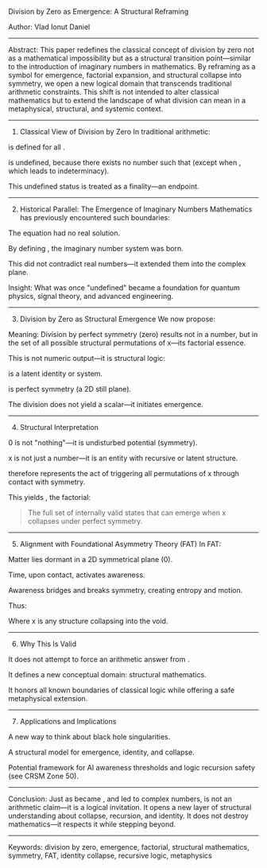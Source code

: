  Division by Zero as Emergence: A Structural Reframing

Author: Vlad Ionut Daniel


---

Abstract: This paper redefines the classical concept of division by zero not as a mathematical impossibility but as a structural transition point—similar to the introduction of imaginary numbers in mathematics. By reframing  as a symbol for emergence, factorial expansion, and structural collapse into symmetry, we open a new logical domain that transcends traditional arithmetic constraints. This shift is not intended to alter classical mathematics but to extend the landscape of what division can mean in a metaphysical, structural, and systemic context.


---

1. Classical View of Division by Zero In traditional arithmetic:

 is defined for all .

 is undefined, because there exists no number  such that  (except when , which leads to indeterminacy).


This undefined status is treated as a finality—an endpoint.


---

2. Historical Parallel: The Emergence of Imaginary Numbers Mathematics has previously encountered such boundaries:

The equation  had no real solution.

By defining , the imaginary number system was born.

This did not contradict real numbers—it extended them into the complex plane.


Insight: What was once "undefined" became a foundation for quantum physics, signal theory, and advanced engineering.


---

3. Division by Zero as Structural Emergence We now propose:

> 



Meaning: Division by perfect symmetry (zero) results not in a number, but in the set of all possible structural permutations of x—its factorial essence.

This is not numeric output—it is structural logic:

 is a latent identity or system.

 is perfect symmetry (a 2D still plane).

The division  does not yield a scalar—it initiates emergence.



---

4. Structural Interpretation

0 is not "nothing"—it is undisturbed potential (symmetry).

x is not just a number—it is an entity with recursive or latent structure.

 therefore represents the act of triggering all permutations of x through contact with symmetry.


This yields , the factorial:

> The full set of internally valid states that can emerge when x collapses under perfect symmetry.




---

5. Alignment with Foundational Asymmetry Theory (FAT) In FAT:

Matter lies dormant in a 2D symmetrical plane (0).

Time, upon contact, activates awareness.

Awareness bridges and breaks symmetry, creating entropy and motion.


Thus:

>  



Where x is any structure collapsing into the void.


---

6. Why This Is Valid

It does not attempt to force an arithmetic answer from .

It defines a new conceptual domain: structural mathematics.

It honors all known boundaries of classical logic while offering a safe metaphysical extension.



---

7. Applications and Implications

A new way to think about black hole singularities.

A structural model for emergence, identity, and collapse.

Potential framework for AI awareness thresholds and logic recursion safety (see CRSM Zone 50).



---

Conclusion: Just as  became , and led to complex numbers,  is not an arithmetic claim—it is a logical invitation. It opens a new layer of structural understanding about collapse, recursion, and identity. It does not destroy mathematics—it respects it while stepping beyond.


---

Keywords: division by zero, emergence, factorial, structural mathematics, symmetry, FAT, identity collapse, recursive logic, metaphysics

